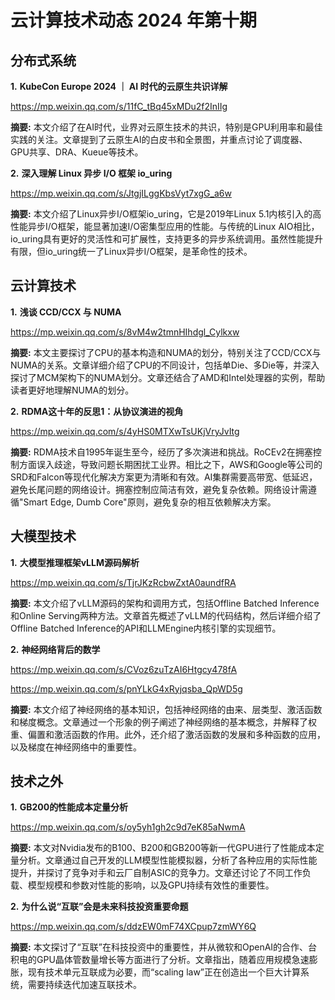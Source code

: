 # 云计算技术动态 2024 年第十期

## 分布式系统

**1.** **KubeCon Europe 2024 ｜ AI 时代的云原生共识详解**

https://mp.weixin.qq.com/s/11fC_tBq45xMDu2f2InIIg

**摘要:** 本文介绍了在AI时代，业界对云原生技术的共识，特别是GPU利用率和最佳实践的关注。文章提到了云原生AI的白皮书和全景图，并重点讨论了调度器、GPU共享、DRA、Kueue等技术。

**2.** **深入理解 Linux 异步 I/O 框架 io_uring**

https://mp.weixin.qq.com/s/JtgjILggKbsVyt7xgG_a6w

**摘要:** 本文介绍了Linux异步I/O框架io_uring，它是2019年Linux 5.1内核引入的高性能异步I/O框架，能显著加速I/O密集型应用的性能。与传统的Linux AIO相比，io_uring具有更好的灵活性和可扩展性，支持更多的异步系统调用。虽然性能提升有限，但io_uring统一了Linux异步I/O框架，是革命性的技术。

## 云计算技术

**1.** **浅谈 CCD/CCX 与 NUMA**

https://mp.weixin.qq.com/s/8vM4w2tmnHIhdgl_Cylkxw

**摘要:** 本文主要探讨了CPU的基本构造和NUMA的划分，特别关注了CCD/CCX与NUMA的关系。文章详细介绍了CPU的不同设计，包括单Die、多Die等，并深入探讨了MCM架构下的NUMA划分。文章还结合了AMD和Intel处理器的实例，帮助读者更好地理解NUMA的划分。

**2.** **RDMA这十年的反思1：从协议演进的视角**

https://mp.weixin.qq.com/s/4yHS0MTXwTsUKjVryJvItg

**摘要:** RDMA技术自1995年诞生至今，经历了多次演进和挑战。RoCEv2在拥塞控制方面误入歧途，导致问题长期困扰工业界。相比之下，AWS和Google等公司的SRD和Falcon等现代化解决方案更为清晰和有效。AI集群需要高带宽、低延迟，避免长尾问题的网络设计。拥塞控制应简洁有效，避免复杂依赖。网络设计需遵循"Smart Edge, Dumb Core"原则，避免复杂的相互依赖解决方案。

## 大模型技术

**1.** **大模型推理框架vLLM源码解析**

https://mp.weixin.qq.com/s/TjrJKzRcbwZxtA0aundfRA

**摘要:** 本文介绍了vLLM源码的架构和调用方式，包括Offline Batched Inference和Online Serving两种方法。文章首先概述了vLLM的代码结构，然后详细介绍了Offline Batched Inference的API和LLMEngine内核引擎的实现细节。

**2.** **神经网络背后的数学**

https://mp.weixin.qq.com/s/CVoz6zuTzAI6Htgcy478fA

https://mp.weixin.qq.com/s/pnYLkG4xRyjqsba_QpWD5g

**摘要:** 本文介绍了神经网络的基本知识，包括神经网络的由来、层类型、激活函数和梯度概念。文章通过一个形象的例子阐述了神经网络的基本概念，并解释了权重、偏置和激活函数的作用。此外，还介绍了激活函数的发展和多种函数的应用，以及梯度在神经网络中的重要性。

## 技术之外

**1.** **GB200的性能成本定量分析**

https://mp.weixin.qq.com/s/oy5yh1gh2c9d7eK85aNwmA

**摘要:** 本文对Nvidia发布的B100、B200和GB200等新一代GPU进行了性能成本定量分析。文章通过自己开发的LLM模型性能模拟器，分析了各种应用的实际性能提升，并探讨了竞争对手和云厂自制ASIC的竞争力。文章还讨论了不同工作负载、模型规模和参数对性能的影响，以及GPU持续有效性的重要性。

**2.** **为什么说“互联”会是未来科技投资重要命题**

https://mp.weixin.qq.com/s/ddzEW0mF74XCpup7zmWY6Q

**摘要:** 本文探讨了“互联”在科技投资中的重要性，并从微软和OpenAI的合作、台积电的GPU晶体管数量增长等方面进行了分析。文章指出，随着应用规模急速膨胀，现有技术单元互联成为必要，而“scaling law”正在创造出一个巨大计算系统，需要持续迭代加速互联技术。

